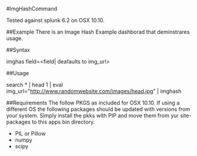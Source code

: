 #ImgHashCommand

Tested against splunk 6.2 on OSX 10.10.

##Example
There is an Image Hash Example dashborad that deminstrares usage. 

##Syntax

imghas field=&lt;field| deafaults to img_url&gt;

##Usage

search * | head 1 | eval img_url="http://www.randomwebsite.com/images/head.jpg" | imghash

##Requirements
The follow PKGS as included for  OSX 10.10.  If using a different OS the
following packages should be updated with versions from your system.  Simply
install the pkks with PIP and move them from yur site-packages to this apps bin
directory.

* PIL or Pillow
* numpy
* scipy

